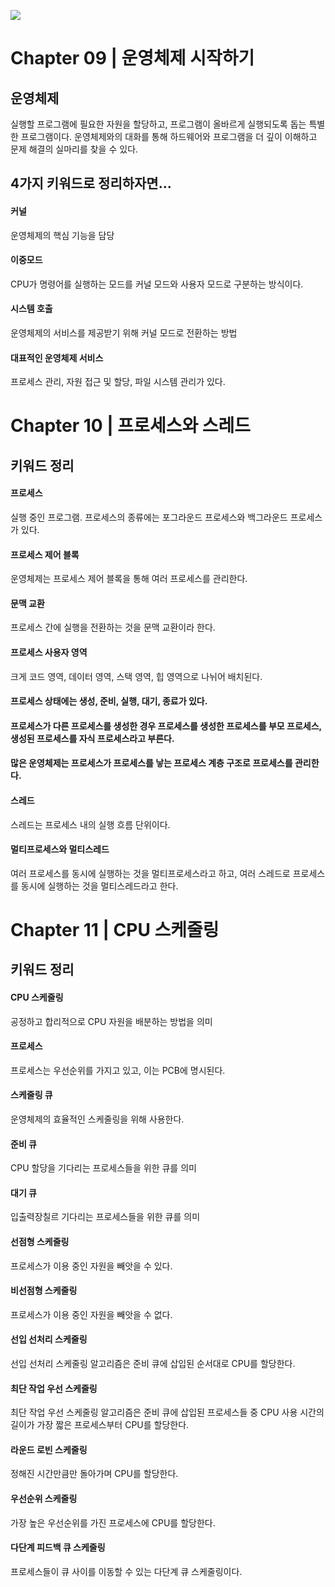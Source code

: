 ![](https://velog.velcdn.com/images/krylo71911/post/158344bd-0efb-4308-b2af-1dff639a6ff6/image.jpeg)
# Chapter 09 | 운영체제 시작하기
## 운영체제
실행할 프로그램에 필요한 자원을 할당하고, 프로그램이 올바르게 실행되도록 돕는 특별한 프로그램이다. 운영체제와의 대화를 통해 하드웨어와 프로그램을 더 깊이 이해하고 문제 해결의 실마리를 찾을 수 있다. 

## 4가지 키워드로 정리하자면...
#### 커널
운영체제의 핵심 기능을 담당
#### 이중모드
CPU가 명령어를 실행하는 모드를 커널 모드와 사용자 모드로 구분하는 방식이다.
#### 시스템 호출
운영체제의 서비스를 제공받기 위해 커널 모드로 전환하는 방법
#### 대표적인 운영체제 서비스
프로세스 관리, 자원 접근 및 할당, 파일 시스템 관리가 있다. 


# Chapter 10 | 프로세스와 스레드
## 키워드 정리
#### 프로세스
실행 중인 프로그램. 프로세스의 종류에는 포그라운드 프로세스와 백그라운드 프로세스가 있다.
#### 프로세스 제어 블록
운영체제는 프로세스 제어 블록을 통해 여러 프로세스를 관리한다.
#### 문맥 교환
프로세스 간에 실행을 전환하는 것을 문맥 교환이라 한다.
#### 프로세스 사용자 영역
크게 코드 영역, 데이터 영역, 스택 영역, 힙 영역으로 나뉘어 배치된다.
#### 프로세스 상태에는 생성, 준비, 실행, 대기, 종료가 있다.
#### 프로세스가 다른 프로세스를 생성한 경우 프로세스를 생성한 프로세스를 부모 프로세스, 생성된 프로세스를 자식 프로세스라고 부른다.
#### 많은 운영체제는 프로세스가 프로세스를 낳는 프로세스 계층 구조로 프로세스를 관리한다.
#### 스레드
스레드는 프로세스 내의 실행 흐름 단위이다.
#### 멀티프로세스와 멀티스레드
여러 프로세스를 동시에 실행하는 것을 멀티프로세스라고 하고, 여러 스레드로 프로세스를 동시에 실행하는 것을 멀티스레드라고 한다.

# Chapter 11 | CPU 스케줄링
## 키워드 정리
#### CPU 스케줄링
공정하고 합리적으로 CPU 자원을 배분하는 방법을 의미
#### 프로세스
프로세스는 우선순위를 가지고 있고, 이는 PCB에 명시된다.
#### 스케줄링 큐
운영체제의 효율적인 스케줄링을 위해 사용한다.
#### 준비 큐
CPU 할당을 기다리는 프로세스들을 위한 큐를 의미
#### 대기 큐
입출력장칠르 기다리는 프로세스들을 위한 큐를 의미
#### 선점형 스케줄링
프로세스가 이용 중인 자원을 빼앗을 수 있다.
#### 비선점형 스케줄링
프로세스가 이용 중인 자원을 빼앗을 수 없다.
#### 선입 선처리 스케줄링
선입 선처리 스케줄링 알고리즘은 준비 큐에 삽입된 순서대로 CPU를 할당한다.
#### 최단 작업 우선 스케줄링
최단 작업 우선 스케줄링 알고리즘은 준비 큐에 삽입된 프로세스들 중 CPU 사용 시간의 길이가 가장 짧은 프로세스부터 CPU를 할당한다.
#### 라운드 로빈 스케줄링
정해진 시간만큼만 돌아가며 CPU를 할당한다.
#### 우선순위 스케줄링
가장 높은 우선순위를 가진 프로세스에 CPU를 할당한다.
#### 다단계 피드백 큐 스케줄링 
프로세스들이 큐 사이를 이동할 수 있는 다단계 큐 스케줄링이다.
